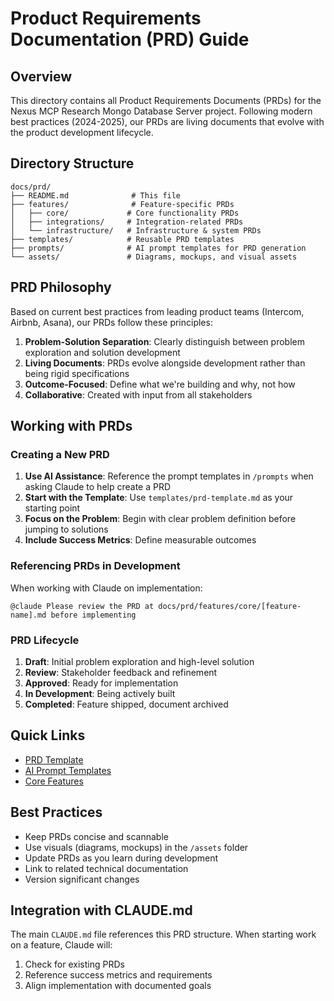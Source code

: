 # Product Requirements Documentation (PRD) Guide

## Overview

This directory contains all Product Requirements Documents (PRDs) for the Nexus MCP Research Mongo Database Server project. Following modern best practices (2024-2025), our PRDs are living documents that evolve with the product development lifecycle.

## Directory Structure

```
docs/prd/
├── README.md              # This file
├── features/              # Feature-specific PRDs
│   ├── core/             # Core functionality PRDs
│   ├── integrations/     # Integration-related PRDs
│   └── infrastructure/   # Infrastructure & system PRDs
├── templates/            # Reusable PRD templates
├── prompts/              # AI prompt templates for PRD generation
└── assets/               # Diagrams, mockups, and visual assets
```

## PRD Philosophy

Based on current best practices from leading product teams (Intercom, Airbnb, Asana), our PRDs follow these principles:

1. **Problem-Solution Separation**: Clearly distinguish between problem exploration and solution development
2. **Living Documents**: PRDs evolve alongside development rather than being rigid specifications
3. **Outcome-Focused**: Define what we're building and why, not how
4. **Collaborative**: Created with input from all stakeholders

## Working with PRDs

### Creating a New PRD

1. **Use AI Assistance**: Reference the prompt templates in `/prompts` when asking Claude to help create a PRD
2. **Start with the Template**: Use `templates/prd-template.md` as your starting point
3. **Focus on the Problem**: Begin with clear problem definition before jumping to solutions
4. **Include Success Metrics**: Define measurable outcomes

### Referencing PRDs in Development

When working with Claude on implementation:
```
@claude Please review the PRD at docs/prd/features/core/[feature-name].md before implementing
```

### PRD Lifecycle

1. **Draft**: Initial problem exploration and high-level solution
2. **Review**: Stakeholder feedback and refinement
3. **Approved**: Ready for implementation
4. **In Development**: Being actively built
5. **Completed**: Feature shipped, document archived

## Quick Links

- [PRD Template](templates/prd-template.md)
- [AI Prompt Templates](prompts/README.md)
- [Core Features](features/core/README.md)

## Best Practices

- Keep PRDs concise and scannable
- Use visuals (diagrams, mockups) in the `/assets` folder
- Update PRDs as you learn during development
- Link to related technical documentation
- Version significant changes

## Integration with CLAUDE.md

The main `CLAUDE.md` file references this PRD structure. When starting work on a feature, Claude will:
1. Check for existing PRDs
2. Reference success metrics and requirements
3. Align implementation with documented goals